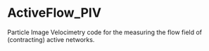 # ActiveFlow_PIV
Particle Image Velocimetry code for the measuring the flow field of (contracting) active networks.
